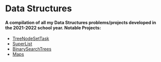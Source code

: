 # Data Structures

#### A compilation of all my Data Structures problems/projects developed in the 2021-2022 school year. Notable Projects:

- <a href="https://github.com/aadikatyal/DataStructures/tree/master/src/node">TreeNodeSetTask</a>
- <a href="https://github.com/aadikatyal/DataStructures/tree/master/src/superlist">SuperList</a>
- <a href="https://github.com/aadikatyal/DataStructures/tree/master/src/BinarySearchTrees">BinarySearchTrees</a>
- <a href="https://github.com/aadikatyal/DataStructures/tree/master/src/maps">Maps</a>
